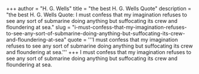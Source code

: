 +++
author = "H. G. Wells"
title = "the best H. G. Wells Quote"
description = "the best H. G. Wells Quote: I must confess that my imagination refuses to see any sort of submarine doing anything but suffocating its crew and floundering at sea."
slug = "i-must-confess-that-my-imagination-refuses-to-see-any-sort-of-submarine-doing-anything-but-suffocating-its-crew-and-floundering-at-sea"
quote = '''I must confess that my imagination refuses to see any sort of submarine doing anything but suffocating its crew and floundering at sea.'''
+++
I must confess that my imagination refuses to see any sort of submarine doing anything but suffocating its crew and floundering at sea.
